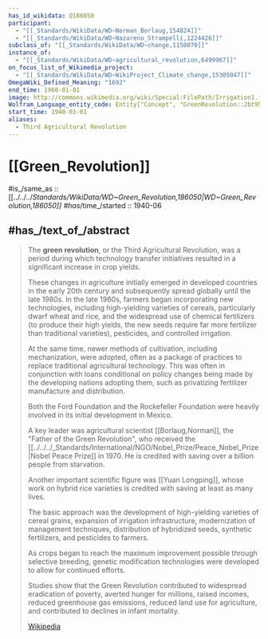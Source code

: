 ```yaml
---
has_id_wikidata: Q186050
participant:
  - "[[_Standards/WikiData/WD~Norman_Borlaug,154824]]"
  - "[[_Standards/WikiData/WD~Nazareno_Strampelli,1224426]]"
subclass_of: "[[_Standards/WikiData/WD~change,1150070]]"
instance_of:
  - "[[_Standards/WikiData/WD~agricultural_revolution,6499967]]"
on_focus_list_of_Wikimedia_project:
  - "[[_Standards/WikiData/WD~WikiProject_Climate_change,15305047]]"
OmegaWiki_Defined_Meaning: "1692"
end_time: 1960-01-01
image: http://commons.wikimedia.org/wiki/Special:FilePath/Irrigation1.jpg
Wolfram_Language_entity_code: Entity["Concept", "GreenRevolution::2bt99"]
start_time: 1940-01-01
aliases:
  - Third Agricultural Revolution
---
```


# [[Green_Revolution]] 

#is_/same_as :: [[../../../_Standards/WikiData/WD~Green_Revolution,186050|WD~Green_Revolution,186050]] 
#has_/time_/started :: 1940-06 

## #has_/text_of_/abstract 

> The **green revolution**, or the Third Agricultural Revolution, was a period during which 
> technology transfer initiatives resulted in a significant increase in crop yields. 
> 
> These changes in agriculture initially emerged in developed countries in the early 20th century 
> and subsequently spread globally until the late 1980s. 
> In the late 1960s, farmers began incorporating new technologies, 
> including high-yielding varieties of cereals, particularly dwarf wheat and rice, 
> and the widespread use of chemical fertilizers (to produce their high yields, 
> the new seeds require far more fertilizer than traditional varieties), pesticides, and controlled irrigation. 
>
> At the same time, newer methods of cultivation, including mechanization, were adopted, 
> often as a package of practices to replace traditional agricultural technology. 
> This was often in conjunction with 
> loans conditional on policy changes being made by the developing nations adopting them, 
> such as privatizing fertilizer manufacture and distribution.
>
> Both the Ford Foundation and the Rockefeller Foundation 
> were heavily involved in its initial development in Mexico. 
> 
> A key leader was agricultural scientist [[Borlaug,Norman]], the "Father of the Green Revolution", 
> who received the [[../../../_Standards/International/NGO/Nobel_Prize/Peace_Nobel_Prize|Nobel Peace Prize]] in 1970. 
> He is credited with saving over a billion people from starvation. 
> 
> Another important scientific figure was [[Yuan Longping]], 
> whose work on hybrid rice varieties is credited with saving at least as many lives. 
> 
> The basic approach was the development of high-yielding varieties of cereal grains, 
> expansion of irrigation infrastructure, modernization of management techniques, 
> distribution of hybridized seeds, synthetic fertilizers, and pesticides to farmers. 
> 
> As crops began to reach the maximum improvement possible through selective breeding, 
> genetic modification technologies were developed to allow for continued efforts.
>
> Studies show that the Green Revolution contributed to widespread eradication of poverty, 
> averted hunger for millions, raised incomes, reduced greenhouse gas emissions, 
> reduced land use for agriculture, and contributed to declines in infant mortality.
>
> [Wikipedia](https://en.wikipedia.org/wiki/Green%20Revolution) 



